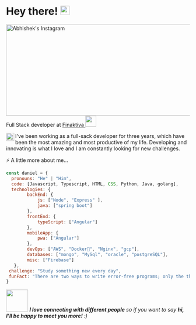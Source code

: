 <h1>Hey there! <img src="https://media.giphy.com/media/hvRJCLFzcasrR4ia7z/giphy.gif" width="25px"></h1> 
  <img align="left" alt="Abhishek's Instagram" src="https://github.com/DanielArboledaT/DanielARboledaT/blob/main/daniel-arboleda.gif" width="700" height="250" />
  
  <br>
  <p>Full Stack developer at <a href="https://finaktiva.com"> Finaktiva </a><img src="https://media.giphy.com/media/WUlplcMpOCEmTGBtBW/giphy.gif" width="30"> </p>
  
  <a href="https://www.linkedin.com/in/danielarboleda">
    <img align="left" alt="Abhishek's LinkedIN" width="22px" src="https://raw.githubusercontent.com/peterthehan/peterthehan/master/assets/linkedin.svg" />
  </a>
  <p> I've been working as a full-sack developer for three years, which have been the most amazing and most productive of my life. Developing and innovating is what I love and I am constantly looking for new challenges.
</p>
⚡️ A little more about me...  

```javascript
const daniel = {
  pronouns: "He" | "Him",
  code: [Javascript, Typescript, HTML, CSS, Python, Java, golang],
  technologies: {
        backEnd: {
            js: ["Node", "Express" ],
            java: ["spring boot"]
        },
        frontEnd: {
            typeScript: ["Angular"]
        },
        mobileApp: {
            pwa: ["Angular"]
        },
        devOps: ["AWS", "Docker🐳", "Nginx", "gcp"],
        databases: ["mongo", "MySql", "oracle", "postgreSQL"],
        misc: ["Firebase"]
   },
 challenge: "Study something new every day",
 funFact: "There are two ways to write error-free programs; only the third one works"
}
```

<img src="https://media.giphy.com/media/LnQjpWaON8nhr21vNW/giphy.gif" width="60"> <em><b>I love connecting with different people</b> so if you want to say <b>hi, I'll be happy to meet you more!</b> :)</em>
